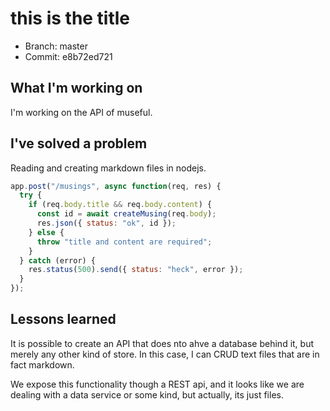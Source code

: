 [meta-date]: <> (2020-03-28T18:36:51.077Z)
[meta-title]: <> (this is the title)
[meta-branch]: <> (master)
[meta-commit]: <> (e8b72ed721)
[meta-user]: <> (Gabriel Crowe)

# this is the title

- Branch: master
- Commit: e8b72ed721

## What I'm working on
I'm working on the API of museful.

## I've solved a problem
Reading and creating markdown files in nodejs.

```js
app.post("/musings", async function(req, res) {
  try {
    if (req.body.title && req.body.content) {
      const id = await createMusing(req.body);
      res.json({ status: "ok", id });
    } else {
      throw "title and content are required";
    }
  } catch (error) {
    res.status(500).send({ status: "heck", error });
  }
});
```

## Lessons learned
It is possible to create an API that does nto ahve a database behind it, but merely any other kind of store. In this case, I can CRUD text files that are in fact markdown.

We expose this functionality though a REST api, and it looks like we are dealing with a data service or some kind, but actually, its just files.

